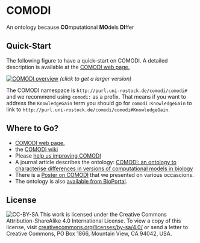# COMODI
An ontology because **CO**mputational **MO**dels **DI**ffer

## Quick-Start
The following figure to have a quick-start on COMODI. A detailed description is available at the [COMODI web page.](http://purl.uni-rostock.de/comodi/comodi)

[![COMODI overview](http://purl.uni-rostock.de/comodi/latest/whole.svg)](http://purl.uni-rostock.de/comodi/latest/whole.svg)
_(click to get a larger version)_

The COMODI namespace is `http://purl.uni-rostock.de/comodi/comodi#` and we recommend using `comodi:` as a prefix. That means if you want to address the `KnowledgeGain` term you should go for `comodi:KnowledgeGain` to link to `http://purl.uni-rostock.de/comodi/comodi#KnowledgeGain`.

## Where to Go?
* [COMODI web page.](http://purl.uni-rostock.de/comodi/comodi)
* the [COMODI wiki](https://github.com/SemsProject/COMODI/wiki)
* Please [help us improving COMODI](https://github.com/SemsProject/COMODI/wiki/Please-Send-Comments)
* A journal article describes the ontology: [COMODI: an ontology to characterise differences in versions of computational models in biology](http://jbiomedsem.biomedcentral.com/articles/10.1186/s13326-016-0080-2)
* There is a [Poster on COMODI](https://dx.doi.org/10.6084/m9.figshare.2543059) that we presented on various occascions.
* The ontology is also [available from BioPortal](http://bioportal.bioontology.org/ontologies/COMODI?p=summary).

## License
![CC-BY-SA](http://purl.uni-rostock.de/comodi/license.png) This work is licensed under the Creative Commons Attribution-ShareAlike 4.0 International License.
To view a copy of this license, visit [creativecommons.org/licenses/by-sa/4.0/](http://creativecommons.org/licenses/by-sa/4.0/) or send a letter to Creative Commons, PO Box 1866, Mountain View, CA 94042, USA.
